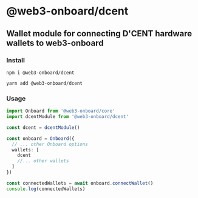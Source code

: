 # @web3-onboard/dcent

## Wallet module for connecting D'CENT hardware wallets to web3-onboard

### Install

```
npm i @web3-onboard/dcent
```

```
yarn add @web3-onboard/dcent
```

### Usage

```typescript
import Onboard from '@web3-onboard/core'
import dcentModule from '@web3-onboard/dcent'

const dcent = dcentModule()

const onboard = Onboard({
  // ... other Onboard options
  wallets: [
    dcent
    //... other wallets
  ]
})

const connectedWallets = await onboard.connectWallet()
console.log(connectedWallets)
```